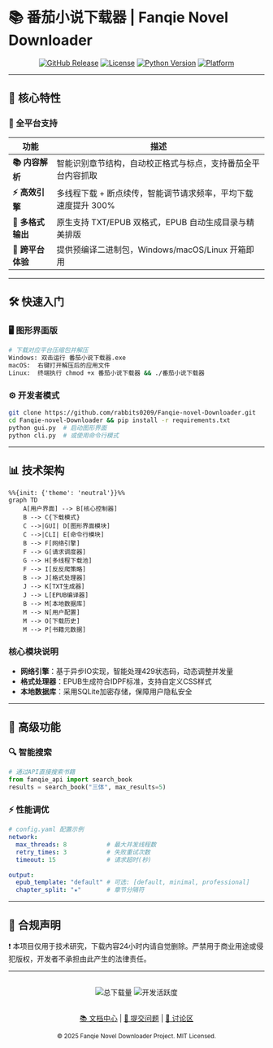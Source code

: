 # 📚 番茄小说下载器 | Fanqie Novel Downloader

<div align="center">

[![GitHub Release](https://img.shields.io/github/v/release/rabbits0209/Fanqie-novel-Downloader?color=blue&style=for-the-badge)](https://github.com/rabbits0209/Fanqie-novel-Downloader/releases)
[![License](https://img.shields.io/badge/License-MIT-green?style=for-the-badge)](LICENSE)
[![Python Version](https://img.shields.io/badge/Python-3.10%2B-yellow?style=for-the-badge&logo=python)](https://www.python.org)
[![Platform](https://img.shields.io/badge/Platform-Windows%20|%20macOS%20|%20Linux-lightgrey?style=for-the-badge)](https://github.com/rabbits0209/Fanqie-novel-Downloader/releases)

</div>

---

## 🌟 核心特性

### 🚀 全平台支持
| **功能**               | **描述**                                                                 |
|------------------------|-------------------------------------------------------------------------|
| **📚 内容解析**         | 智能识别章节结构，自动校正格式与标点，支持番茄全平台内容抓取              |
| **⚡ 高效引擎**          | 多线程下载 + 断点续传，智能调节请求频率，平均下载速度提升 300%            |
| **🎨 多格式输出**        | 原生支持 TXT/EPUB 双格式，EPUB 自动生成目录与精美排版                     |
| **🔧 跨平台体验**        | 提供预编译二进制包，Windows/macOS/Linux 开箱即用                         |

---

## 🛠️ 快速入门

### 🖥️ 图形界面版
```bash
# 下载对应平台压缩包并解压
Windows: 双击运行 番茄小说下载器.exe
macOS:  右键打开解压后的应用文件
Linux:  终端执行 chmod +x 番茄小说下载器 && ./番茄小说下载器
```

### ⚙️ 开发者模式
```bash
git clone https://github.com/rabbits0209/Fanqie-novel-Downloader.git
cd Fanqie-novel-Downloader && pip install -r requirements.txt
python gui.py  # 启动图形界面
python cli.py  # 或使用命令行模式
```

---

## 📊 技术架构

```mermaid
%%{init: {'theme': 'neutral'}}%%
graph TD
    A[用户界面] --> B[核心控制器]
    B --> C{下载模式}
    C -->|GUI| D[图形界面模块]
    C -->|CLI| E[命令行模块]
    B --> F[网络引擎]
    F --> G[请求调度器]
    G --> H[多线程下载池]
    F --> I[反反爬策略]
    B --> J[格式处理器]
    J --> K[TXT生成器]
    J --> L[EPUB编译器]
    B --> M[本地数据库]
    M --> N[用户配置]
    M --> O[下载历史]
    M --> P[书籍元数据]
```

### 核心模块说明
- **网络引擎**：基于异步IO实现，智能处理429状态码，动态调整并发量
- **格式处理器**：EPUB生成符合IDPF标准，支持自定义CSS样式
- **本地数据库**：采用SQLite加密存储，保障用户隐私安全

---

## 📌 高级功能

### 🔍 智能搜索
```python
# 通过API直接搜索书籍
from fanqie_api import search_book
results = search_book("三体", max_results=5)
```

### ⚡ 性能调优
```yaml
# config.yaml 配置示例
network:
  max_threads: 8           # 最大并发线程数
  retry_times: 3           # 失败重试次数
  timeout: 15              # 请求超时(秒)
  
output:
  epub_template: "default" # 可选: [default, minimal, professional]
  chapter_split: "★"       # 章节分隔符
```

---

## 📜 合规声明

❗ 本项目仅用于技术研究，下载内容24小时内请自觉删除。严禁用于商业用途或侵犯版权，开发者不承担由此产生的法律责任。

---

<div align="center">
  <br>
  <img src="https://img.shields.io/github/downloads/rabbits0209/Fanqie-novel-Downloader/total?style=for-the-badge&color=success" alt="总下载量">
  <img src="https://img.shields.io/github/commit-activity/m/rabbits0209/Fanqie-novel-Downloader?style=for-the-badge" alt="开发活跃度">
  <br><br>
  
  [📚 文档中心](https://github.com/rabbits0209/Fanqie-novel-Downloader/wiki) |
  [🐛 提交问题](https://github.com/rabbits0209/Fanqie-novel-Downloader/issues) |
  [💬 讨论区](https://github.com/rabbits0209/Fanqie-novel-Downloader/discussions)
  
  <sub>© 2025 Fanqie Novel Downloader Project. MIT Licensed.</sub>
</div>
